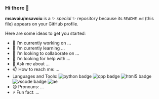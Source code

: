 ### Hi there 👋

**msavoiu/msavoiu** is a ✨ _special_ ✨ repository because its `README.md` (this file) appears on your GitHub profile.

Here are some ideas to get you started:

- 🔭 I’m currently working on ...
- 🌱 I’m currently learning ...
- 👯 I’m looking to collaborate on ...
- 🤔 I’m looking for help with ...
- 💬 Ask me about ...
- 📫 How to reach me: ...
- Languages and Tools:
![python badge](https://img.shields.io/badge/-Python-3776AB?logo=python&logoColor=white)
![cpp badge](https://img.shields.io/badge/-C++-00599C?logo=c++&logoColor=white)
![html5 badge](https://img.shields.io/badge/-HTML5-E34F26?logo=html5&logoColor=white)
![vscode badge](https://img.shields.io/badge/-VSCode-007ACC?logo=visual%20studio%20code&logoColor=white)
![ae](https://img.shields.io/badge/-Adobe%20After%20Effects-9999FF?logo=adobe%20after%20effects&logoColor=white)
- 😄 Pronouns: ...
- ⚡ Fun fact: ...
